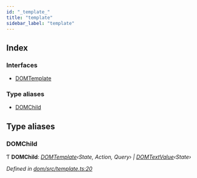 ```yaml
---
id: "_template_"
title: "template"
sidebar_label: "template"
---
```


## Index

### Interfaces

* [DOMTemplate](../interfaces/_template_.domtemplate.md)

### Type aliases

* [DOMChild](_template_.md#domchild)

## Type aliases

###  DOMChild

Ƭ **DOMChild**: *[DOMTemplate](../interfaces/_template_.domtemplate.md)‹State, Action, Query› | [DOMTextValue](_value_.md#domtextvalue)‹State›*

*Defined in [dom/src/template.ts:20](https://github.com/fponticelli/tempo/blob/master/dom/src/template.ts#L20)*
